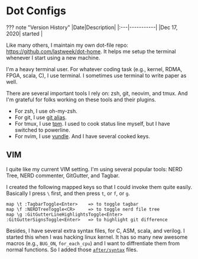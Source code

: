 # Dot Configs

??? note "Version History"
	|Date|Description|
	|:---|-----------|
	|Dec 17, 2020| started |

Like many others, I maintain my own dot-file repo: https://github.com/lastweek/dot-home.
It helps me setup the terminal whenever I start using a new machine.

I'm a heavy terminal user. For whatever coding task (e.g., kernel, RDMA, FPGA, scala, C), I use terminal. I sometimes use terminal to write paper as well.

There are several important tools I rely on: zsh, git, neovim, and tmux.
And I'm grateful for folks working on these tools and their plugins.

- For zsh, I use oh-my-zsh.
- For git, I use [git alias](https://github.com/GitAlias/gitalias).
- For tmux, I use [tpm](https://github.com/tmux-plugins). I used to cook status line myself, but I have switched to powerline.
- For nvim, I use [vundle](https://github.com/VundleVim/Vundle.vim). And I have several cooked keys.

## VIM

I quite like my current VIM setting.
I'm using several popular tools: NERD Tree, NERD commenter, GitGutter, and Tagbar.

I created the following mapped keys so that I could invoke them quite easily.
Basically I press `\` first, and then press `t`, or `f`, or `g`.
```
map \t :TagbarToggle<Enter>    => to toggle tagbar
map \f :NERDTreeToggle<CR>     => to toggle nerd file tree
map \g :GitGutterLineHighlightsToggle<Enter> :GitGutterSignsToggle<Enter>   => to highlight git difference
```

Besides, I have several extra syntax files, for C, ASM, scala, and verilog.
I started this when I was hacking linux kernel.
It has so many new awesome macros (e.g., `BUG_ON`, `for_each_cpu`) and I want to
diffrentiate them from normal functions. So I added those [`after/syntax`](https://github.com/lastweek/dot-home/tree/master/.vim/after/syntax) files.

